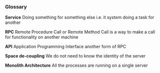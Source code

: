 


### Glossary 
**Service** Doing something for something else i.e. it system doing a task for another 

**RPC** Remote Procedure Call or Remote Method Call is a way to make a call for functionality on another machine 

**API** Application Programming Interface another form of RPC

**Space de-coupling** We do not need to know the identity of the server 

**Monolith Architecture** All the processes are running on a single server 